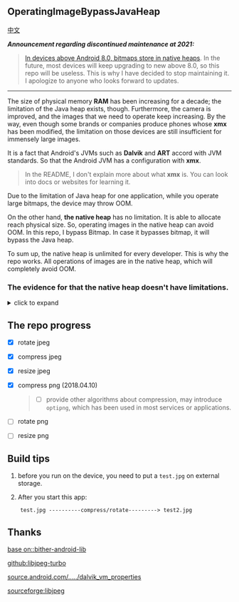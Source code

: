 OperatingImageBypassJavaHeap
------------------
[中文](https://github.com/BruceWind/OperatingImageBypassDalvik/blob/master/README_CN.md)

***Announcement regarding discontinued maintenance at 2021:***
> [In devices above Android 8.0, bitmaps store in native heaps](https://developer.android.com/topic/performance/graphics/manage-memory). 
> In the future, most devices will keep upgrading to new above 8.0, so this repo will be useless. This is why I have decided to stop maintaining it.
> I apologize to anyone who looks forward to updates.
------------------


The size of physical memory **RAM** has been increasing for a decade; the limitation of the Java heap exists, though. Furthermore, the camera is improved, and the images that we need to operate keep increasing.
By the way, even though some brands or companies produce phones whose **xmx** has been modified, the limitation on those devices are still insufficient for immensely large images. 

It is a fact that Android's JVMs such as **Dalvik** and **ART** accord with JVM standards. So that the Android JVM has a configuration with **xmx**. 
> In the README, I don't explain more about what **xmx** is. You can look into docs or websites for learning it.
 
Due to the limitation of Java heap for one application, while you operate large bitmaps, the device may throw OOM.

On the other hand, **the native heap** has no limitation. It is able to allocate reach physical size.
So, operating images in the native heap can avoid OOM. In this repo, I bypass Bitmap. In case it bypasses bitmap, it will bypass the Java heap.

To sum up, the native heap is unlimited for every developer. This is why the repo works. All operations of images are in the native heap, which will completely avoid OOM. 

### The evidence for that the native heap doesn't have limitations.
<details>
<summary> click to expand</summary>

I have tried to allocate numerous memory in the native heap and don't execute `free`. The allocated memory exceeds 1G, which didn't give rise to OOM.

Below a picture, I run ```adb shell dumpsys meminfo PACKAGENAME ``` to print that memory information.

![](https://github.com/weizongwei5/my_blog_datasave/raw/62e952490c7fc3ef1f478c52985d4686331d17e0/img/native_memory_show.png)

</details>
 
## The repo progress

- [x] rotate  jpeg
- [x] compress jpeg
- [x]  resize jpeg

- [x] compress  png          (2018.04.10)  
    > - [ ] provide other algorithms about compression, may introduce `optipng`, which has been used in most services or applications.
- [ ]  rotate  png
- [ ]  resize png

## Build tips
1. before you run on the device, you need to put a `test.jpg` on external storage.

2. After you start this app: 
```
    test.jpg ----------compress/rotate---------> test2.jpg
```


Thanks
------------------------------
[base on::bither-android-lib](https://github.com/bither/bither-android-lib)

[github:libjpeg-turbo](https://github.com/libjpeg-turbo/libjpeg-turbo)

[source.android.com/...../dalvik_vm_properties](https://source.android.com/devices/tech/dalvik/configure?hl=zh-cn#dalvik_vm_properties)

[sourceforge:libjpeg](http://libjpeg.sourceforge.net/)

